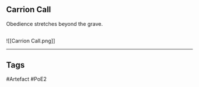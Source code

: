 ## Carrion Call
Obedience stretches beyond the grave.
##
![[Carrion Call.png]]

---
## Tags
#Artefact
#PoE2